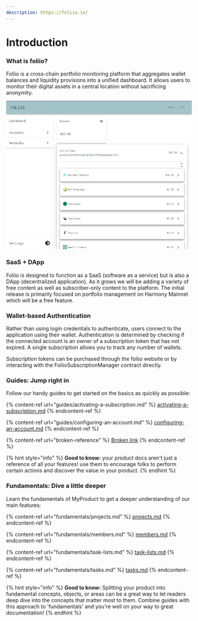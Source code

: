 ```yaml
---
description: https://foliio.io/
---
```


# Introduction

### What is foliio?

Foliio is a cross-chain portfolio monitoring platform that aggregates wallet balances and liquidity provisions into a unified dashboard. It allows users to monitor their digital assets in a central location without sacrificing anonymity.

![foliio dashboard](<.gitbook/assets/image (5).png>)

### SaaS + DApp

Foliio is designed to function as a SaaS (software as a service) but is also a DApp (decentralized application). As it grows we will be adding a variety of free content as well as subscriber-only content to the platform. The initial release is primarily focused on portfolio management on Harmony Mainnet which will be a free feature.&#x20;

### Wallet-based Authentication

Rather than using login credentials to authenticate, users connect to the application using their wallet. Authentication is determined by checking if the connected account is an owner of a subscription token that has not expired. A single subscription allows you to track any number of wallets.&#x20;

Subscription tokens can be purchased through the foliio website or by interacting with the FoliioSubscriptionManager contract directly.

### Guides: Jump right in

Follow our handy guides to get started on the basics as quickly as possible:

{% content-ref url="guides/activating-a-subscription.md" %}
[activating-a-subscription.md](guides/activating-a-subscription.md)
{% endcontent-ref %}

{% content-ref url="guides/configuring-an-account.md" %}
[configuring-an-account.md](guides/configuring-an-account.md)
{% endcontent-ref %}

{% content-ref url="broken-reference" %}
[Broken link](broken-reference)
{% endcontent-ref %}

{% hint style="info" %}
**Good to know:** your product docs aren't just a reference of all your features! use them to encourage folks to perform certain actions and discover the value in your product.
{% endhint %}

### Fundamentals: Dive a little deeper

Learn the fundamentals of MyProduct to get a deeper understanding of our main features:

{% content-ref url="fundamentals/projects.md" %}
[projects.md](fundamentals/projects.md)
{% endcontent-ref %}

{% content-ref url="fundamentals/members.md" %}
[members.md](fundamentals/members.md)
{% endcontent-ref %}

{% content-ref url="fundamentals/task-lists.md" %}
[task-lists.md](fundamentals/task-lists.md)
{% endcontent-ref %}

{% content-ref url="fundamentals/tasks.md" %}
[tasks.md](fundamentals/tasks.md)
{% endcontent-ref %}

{% hint style="info" %}
**Good to know:** Splitting your product into fundamental concepts, objects, or areas can be a great way to let readers deep dive into the concepts that matter most to them. Combine guides with this approach to 'fundamentals' and you're well on your way to great documentation!
{% endhint %}
